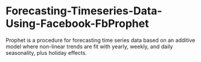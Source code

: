 # Forecasting-Timeseries-Data-Using-Facebook-FbProphet  
Prophet is a procedure for forecasting time series data based on an additive model where non-linear trends are fit with yearly, weekly, and daily seasonality, plus holiday effects.
